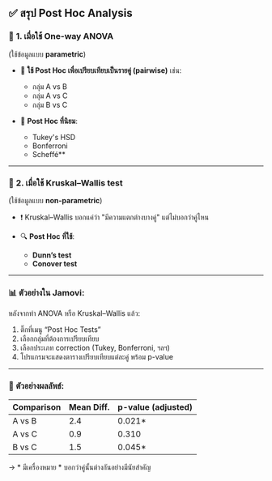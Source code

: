 ## ✅ สรุป Post Hoc Analysis

### 📌 **1. เมื่อใช้ One-way ANOVA**

(ใช้ข้อมูลแบบ **parametric**)

* 🔎 **ใช้ Post Hoc เพื่อเปรียบเทียบเป็นรายคู่ (pairwise)** เช่น:

  * กลุ่ม A vs B
  * กลุ่ม A vs C
  * กลุ่ม B vs C

* 📘 **Post Hoc ที่นิยม**:

   * Tukey's HSD
   *  Bonferroni
   *  Scheffé**

---

### 📌 **2. เมื่อใช้ Kruskal–Wallis test**

(ใช้ข้อมูลแบบ **non-parametric**)

* ❗ Kruskal–Wallis บอกแค่ว่า "มีความแตกต่างบางคู่" แต่ไม่บอกว่าคู่ไหน
* 🔍 **Post Hoc ที่ใช้**:

  * **Dunn’s test**
  * **Conover test**

---

### 📊 ตัวอย่างใน Jamovi:

หลังจากทำ ANOVA หรือ Kruskal–Wallis แล้ว:

1. ติ๊กที่เมนู “Post Hoc Tests”
2. เลือกกลุ่มที่ต้องการเปรียบเทียบ
3. เลือกประเภท correction (Tukey, Bonferroni, ฯลฯ)
4. โปรแกรมจะแสดงตารางเปรียบเทียบแต่ละคู่ พร้อม p-value

---

### 🔁 ตัวอย่างผลลัพธ์:

| Comparison | Mean Diff. | p-value (adjusted) |
| ---------- | ---------- | ------------------ |
| A vs B     | 2.4        | 0.021\*            |
| A vs C     | 0.9        | 0.310              |
| B vs C     | 1.5        | 0.045\*            |

→ \* มีเครื่องหมาย \* บอกว่าคู่นั้นต่างกันอย่างมีนัยสำคัญ
